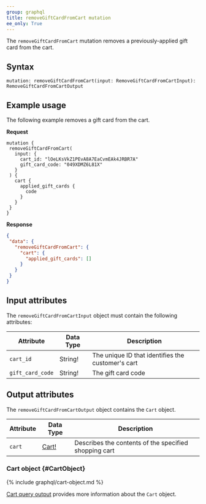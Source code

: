 ```yaml
---
group: graphql
title: removeGiftCardFromCart mutation
ee_only: True
---
```


The `removeGiftCardFromCart` mutation removes a previously-applied gift card from the cart.

## Syntax

 `mutation: removeGiftCardFromCart(input: RemoveGiftCardFromCartInput): RemoveGiftCardFromCartOutput`

## Example usage

 The following example removes a gift card from the cart.

**Request**

 ``` text
mutation {
  removeGiftCardFromCart(
    input: {
      cart_id: "lOeLKsVkZ1PEvA8A7EaCvmEAk4JRBR7A"
      gift_card_code: "049XDMZ6L81X"
    }
  ) {
    cart {
      applied_gift_cards {
        code
      }
    }
  }
}
```

**Response**

 ```json
{
  "data": {
    "removeGiftCardFromCart": {
      "cart": {
        "applied_gift_cards": []
      }
    }
  }
}
```

## Input attributes

The `removeGiftCardFromCartInput` object must contain the following attributes:

Attribute |  Data Type | Description
--- | --- | ---
`cart_id` | String! | The unique ID that identifies the customer's cart
`gift_card_code` | String! | The gift card code

## Output attributes

The `removeGiftCardFromCartOutput` object contains the `Cart` object.

Attribute |  Data Type | Description
--- | --- | ---
`cart` |[Cart!](#CartObject) | Describes the contents of the specified shopping cart

### Cart object {#CartObject}

 {% include graphql/cart-object.md %}

[Cart query output]({{page.baseurl}}/graphql/queries/cart.html#cart-output) provides more information about the `Cart` object.
